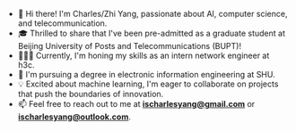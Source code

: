 - 👋 Hi there! I'm Charles/Zhi Yang, passionate about AI, computer science, and telecommunication.  
- 🎓 Thrilled to share that I've been pre-admitted as a graduate student at Beijing University of Posts and Telecommunications (BUPT)!  
- 👨🏻‍💻 Currently, I'm honing my skills as an intern network engineer at h3c.  
- 🌱 I'm pursuing a degree in electronic information engineering at SHU.  
- 💡 Excited about machine learning, I'm eager to collaborate on projects that push the boundaries of innovation.  
- 📫 Feel free to reach out to me at **ischarlesyang@gmail.com** or **ischarlesyang@outlook.com**.
